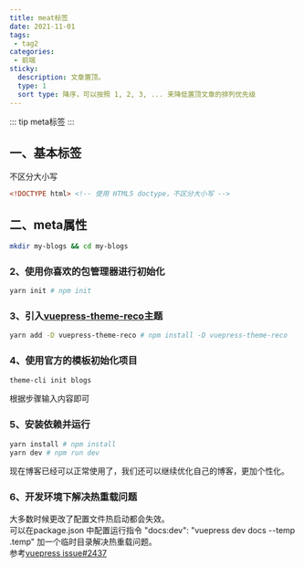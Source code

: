 ```yaml
---
title: meat标签
date: 2021-11-01
tags:
 - tag2
categories:
 - 前端
sticky: 
  description: 文章置顶。
  type: 1
  sort type: 降序，可以按照 1, 2, 3, ... 来降低置顶文章的排列优先级
---
```

::: tip
meta标签
:::
## 一、基本标签
不区分大小写
```html
<!DOCTYPE html> <!-- 使用 HTML5 doctype，不区分大小写 -->
```
## 二、meta属性
```sh
mkdir my-blogs && cd my-blogs
```
### 2、使用你喜欢的包管理器进行初始化
```sh
yarn init # npm init
```
### 3、引入[vuepress-theme-reco](https://vuepress-theme-reco.recoluan.com/)主题
```sh
yarn add -D vuepress-theme-reco # npm install -D vuepress-theme-reco
```
### 4、使用官方的模板初始化项目
```sh
theme-cli init blogs
```
根据步骤输入内容即可
### 5、安装依赖并运行
```sh
yarn install # npm install
yarn dev # npm run dev
```
现在博客已经可以正常使用了，我们还可以继续优化自己的博客，更加个性化。
### 6、开发环境下解决热重载问题
大多数时候更改了配置文件热启动都会失效。  
可以在package.json 中配置运行指令 "docs:dev": "vuepress dev docs --temp .temp" 加一个临时目录解决热重载问题。  
参考[vuepress issue#2437](https://github.com/vuejs/vuepress/issues/2437)
